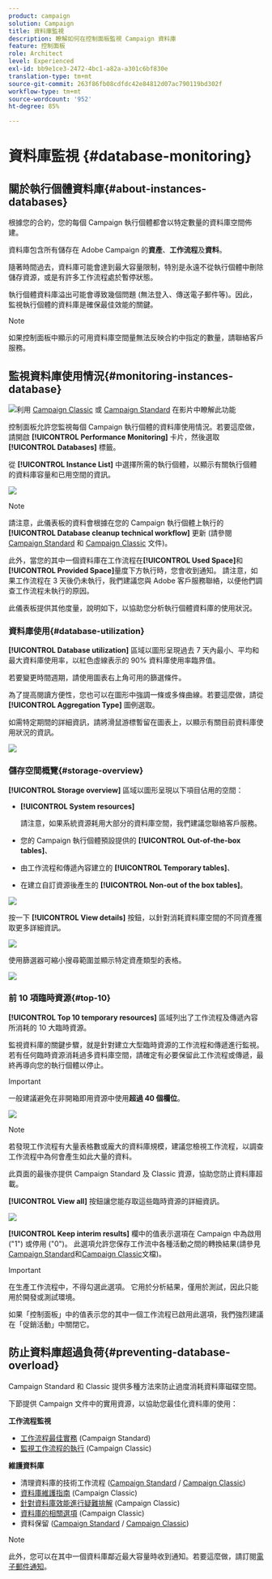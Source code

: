 ```yaml
---
product: campaign
solution: Campaign
title: 資料庫監視
description: 瞭解如何在控制面板監視 Campaign 資料庫
feature: 控制面板
role: Architect
level: Experienced
exl-id: bb9e1ce3-2472-4bc1-a82a-a301c6bf830e
translation-type: tm+mt
source-git-commit: 263f86fb08cdfdc42e84812d07ac790119bd302f
workflow-type: tm+mt
source-wordcount: '952'
ht-degree: 85%

---
```


# 資料庫監視 {#database-monitoring}

## 關於執行個體資料庫{#about-instances-databases}

根據您的合約，您的每個 Campaign 執行個體都會以特定數量的資料庫空間佈建。

資料庫包含所有儲存在 Adobe Campaign 的&#x200B;**資產**、**工作流程**&#x200B;及&#x200B;**資料**。

隨著時間過去，資料庫可能會達到最大容量限制，特別是永遠不從執行個體中刪除儲存資源，或是有許多工作流程處於暫停狀態。

執行個體資料庫溢出可能會導致幾個問題 (無法登入、傳送電子郵件等)。因此，監視執行個體的資料庫是確保最佳效能的關鍵。

>[!NOTE]
>
>如果控制面板中顯示的可用資料庫空間量無法反映合約中指定的數量，請聯絡客戶服務。

## 監視資料庫使用情況{#monitoring-instances-database}

![](assets/do-not-localize/how-to-video.png)利用 [Campaign Classic](https://experienceleague.adobe.com/docs/campaign-classic-learn/control-panel/performance-monitoring/monitoring-databases.html?lang=zh-Hant#performance-monitoring) 或 [Campaign Standard](https://experienceleague.adobe.com/docs/campaign-standard-learn/control-panel/performance-monitoring/monitoring-databases.html?lang=zh-Hant#performance-monitoring) 在影片中瞭解此功能

控制面板允許您監視每個 Campaign 執行個體的資料庫使用情況。若要這麼做，請開啟 **[!UICONTROL Performance Monitoring]** 卡片，然後選取 **[!UICONTROL Databases]** 標籤。

從 **[!UICONTROL Instance List]** 中選擇所需的執行個體，以顯示有關執行個體的資料庫容量和已用空間的資訊。

![](assets/databases_dashboard.png)

>[!NOTE]
>
>請注意，此儀表板的資料會根據在您的 Campaign 執行個體上執行的 **[!UICONTROL Database cleanup technical workflow]** 更新 (請參閱 [Campaign Standard](https://docs.adobe.com/help/zh-Hant/campaign-standard/using/administrating/application-settings/technical-workflows.html#list-of-technical-workflows) 和 [Campaign Classic](https://docs.adobe.com/help/zh-Hant/campaign-classic/using/monitoring-campaign-classic/data-processing/database-cleanup-workflow.html) 文件)。
>
>此外，當您的其中一個資料庫在工作流程在&#x200B;**[!UICONTROL Used Space]**&#x200B;和&#x200B;**[!UICONTROL Provided Space]**&#x200B;量度下方執行時，您會收到通知。 請注意，如果工作流程在 3 天後仍未執行，我們建議您與 Adobe 客戶服務聯絡，以便他們調查工作流程未執行的原因。

此儀表板提供其他度量，說明如下，以協助您分析執行個體資料庫的使用狀況。

### 資料庫使用{#database-utilization}

**[!UICONTROL Database utilization]** 區域以圖形呈現過去 7 天內最小、平均和最大資料庫使用率，以紅色虛線表示的 90% 資料庫使用率臨界值。

若要變更時間週期，請使用圖表右上角可用的篩選條件。

為了提高閱讀方便性，您也可以在圖形中強調一條或多條曲線。若要這麼做，請從 **[!UICONTROL Aggregation Type]** 圖例選取。

如需特定期間的詳細資訊，請將滑鼠游標暫留在圖表上，以顯示有關目前資料庫使用狀況的資訊。

![](assets/databases_dashboard_detail.png)

### 儲存空間概覽{#storage-overview}

**[!UICONTROL Storage overview]** 區域以圖形呈現以下項目佔用的空間：

* **[!UICONTROL System resources]**

   請注意，如果系統資源耗用大部分的資料庫空間，我們建議您聯絡客戶服務。

* 您的 Campaign 執行個體預設提供的 **[!UICONTROL Out-of-the-box tables]**、
* 由工作流程和傳遞內容建立的 **[!UICONTROL Temporary tables]**、
* 在建立自訂資源後產生的 **[!UICONTROL Non-out of the box tables]**。

![](assets/database-storage-overview.png)

按一下 **[!UICONTROL View details]** 按鈕，以針對消耗資料庫空間的不同資產獲取更多詳細資訊。

![](assets/database-storage-details.png)

使用篩選器可縮小搜尋範圍並顯示特定資產類型的表格。

![](assets/database-storage-overview-filter.png)

### 前 10 項臨時資源{#top-10}

**[!UICONTROL Top 10 temporary resources]** 區域列出了工作流程及傳遞內容所消耗的 10 大臨時資源。

監視資料庫的關鍵步驟，就是針對建立大型臨時資源的工作流程和傳遞進行監視。若有任何臨時資源消耗過多資料庫空間，請確定有必要保留此工作流程或傳遞，最終再導向您的執行個體以停止。

>[!IMPORTANT]
>
>一般建議避免在非開箱即用資源中使用&#x200B;**超過 40 個欄位**。

![](assets/database-top10.png)

>[!NOTE]
>
>若發現工作流程有大量表格數或龐大的資料庫規模，建議您檢視工作流程，以調查工作流程中為何會產生如此大量的資料。
>
>此頁面的最後亦提供 Campaign Standard 及 Classic 資源，協助您防止資料庫超載。

**[!UICONTROL View all]** 按鈕讓您能存取這些臨時資源的詳細資訊。

![](assets/database-top10-view.png)

**[!UICONTROL Keep interim results]** 欄中的值表示選項在 Campaign 中為啟用 (&quot;1&quot;) 或停用 (&quot;0&quot;)。 此選項允許您保存工作流中各種活動之間的轉換結果(請參見[Campaign Standard](https://docs.adobe.com/content/help/zh-Hant/campaign-standard/using/managing-processes-and-data/executing-a-workflow/managing-execution-options.html)和[Campaign Classic](https://docs.adobe.com/content/help/zh-Hant/campaign-classic/using/automating-with-workflows/general-operation/workflow-best-practices.html#logs)文檔)。

>[!IMPORTANT]
>
>在生產工作流程中，不得勾選此選項。 它用於分析結果，僅用於測試，因此只能用於開發或測試環境。
>
>如果「控制面板」中的值表示您的其中一個工作流程已啟用此選項，我們強烈建議在「促銷活動」中關閉它。

## 防止資料庫超過負荷{#preventing-database-overload}

Campaign Standard 和 Classic 提供多種方法來防止過度消耗資料庫磁碟空間。

下節提供 Campaign 文件中的實用資源，以協助您最佳化資料庫的使用：

**工作流程監視**

* [工作流程最佳實務](https://docs.adobe.com/content/help/zh-Hant/campaign-standard/using/managing-processes-and-data/workflow-general-operation/best-practices-workflows.html) (Campaign Standard)
* [監視工作流程的執行](https://docs.adobe.com/help/zh-Hant/campaign-classic/using/automating-with-workflows/monitoring-workflows/monitoring-workflow-execution.html) (Campaign Classic)

**維護資料庫**

* 清理資料庫的技術工作流程 ([Campaign Standard](https://docs.adobe.com/help/en/campaign-standard/using/administrating/application-settings/technical-workflows.html#list-of-technical-workflows) / [Campaign Classic](https://docs.adobe.com/help/en/campaign-classic/using/monitoring-campaign-classic/data-processing/database-cleanup-workflow.html))
* [資料庫維護指南](https://docs.adobe.com/content/help/zh-Hant/campaign-classic/using/monitoring-campaign-classic/database-maintenance/recommendations.html) (Campaign Classic)
* [針對資料庫效能進行疑難排解](https://experienceleague.adobe.com/docs/campaign-classic/using/monitoring-campaign-classic/troubleshooting-toc/database-issues-toc/database-performances.html?lang=zh-Hant) (Campaign Classic)
* [資料庫的相關選項](https://docs.adobe.com/help/zh-Hant/campaign-classic/using/installing-campaign-classic/appendices/configuring-campaign-options.html#database) (Campaign Classic)
* 資料保留 ([Campaign Standard](https://docs.adobe.com/help/zh-Hant/campaign-standard/using/administrating/application-settings/data-retention.html) / [Campaign Classic](https://docs.adobe.com/help/zh-Hant/campaign-classic/using/configuring-campaign-classic/data-model/data-model-best-practices.html#data-retention))

>[!NOTE]
>
>此外，您可以在其中一個資料庫鄰近最大容量時收到通知。若要這麼做，請訂閱[電子郵件通知](../../performance-monitoring/using/email-alerting.md)。

